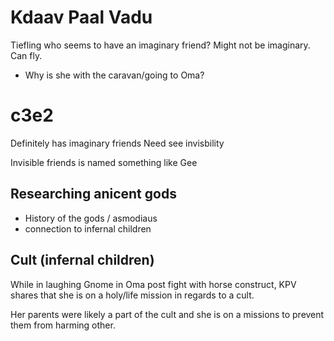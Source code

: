 # Kdaav Paal Vadu

Tiefling who seems to have an imaginary friend?  Might not be imaginary.  Can fly.

- Why is she with the caravan/going to Oma?

# c3e2 

Definitely has imaginary friends
Need see invisbility 

Invisible friends is named something like Gee

## Researching anicent gods
- History of the gods / asmodiaus 
- connection to infernal children


## Cult (infernal children)
While in laughing Gnome in Oma post fight with horse construct, KPV shares that she is on a holy/life mission in regards to a cult.

Her parents were likely a part of the cult and she is on a missions to prevent them from harming other. 

